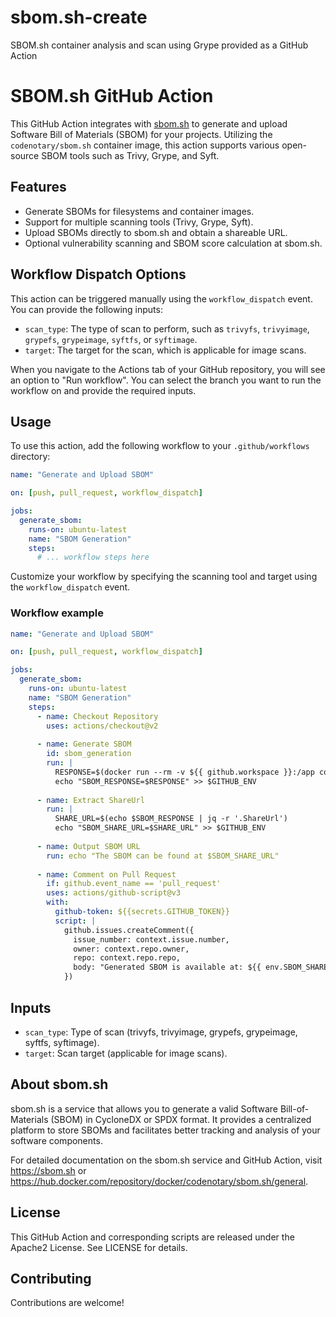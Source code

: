 # sbom.sh-create
SBOM.sh container analysis and scan using Grype provided as a GitHub Action
# SBOM.sh GitHub Action

This GitHub Action integrates with [sbom.sh](https://sbom.sh/) to generate and upload Software Bill of Materials (SBOM) for your projects. Utilizing the `codenotary/sbom.sh` container image, this action supports various open-source SBOM tools such as Trivy, Grype, and Syft.

## Features

- Generate SBOMs for filesystems and container images.
- Support for multiple scanning tools (Trivy, Grype, Syft).
- Upload SBOMs directly to sbom.sh and obtain a shareable URL.
- Optional vulnerability scanning and SBOM score calculation at sbom.sh.

## Workflow Dispatch Options

This action can be triggered manually using the `workflow_dispatch` event. You can provide the following inputs:

- `scan_type`: The type of scan to perform, such as `trivyfs`, `trivyimage`, `grypefs`, `grypeimage`, `syftfs`, or `syftimage`.
- `target`: The target for the scan, which is applicable for image scans.

When you navigate to the Actions tab of your GitHub repository, you will see an option to "Run workflow". You can select the branch you want to run the workflow on and provide the required inputs.


## Usage

To use this action, add the following workflow to your `.github/workflows` directory:

```yaml
name: "Generate and Upload SBOM"

on: [push, pull_request, workflow_dispatch]

jobs:
  generate_sbom:
    runs-on: ubuntu-latest
    name: "SBOM Generation"
    steps:
      # ... workflow steps here
```

Customize your workflow by specifying the scanning tool and target using the `workflow_dispatch` event.

### Workflow example

```yaml
name: "Generate and Upload SBOM"

on: [push, pull_request, workflow_dispatch]

jobs:
  generate_sbom:
    runs-on: ubuntu-latest
    name: "SBOM Generation"
    steps:
      - name: Checkout Repository
        uses: actions/checkout@v2
      
      - name: Generate SBOM
        id: sbom_generation
        run: |
          RESPONSE=$(docker run --rm -v ${{ github.workspace }}:/app codenotary/sbom.sh:latest grypefs)
          echo "SBOM_RESPONSE=$RESPONSE" >> $GITHUB_ENV
      
      - name: Extract ShareUrl
        run: |
          SHARE_URL=$(echo $SBOM_RESPONSE | jq -r '.ShareUrl')
          echo "SBOM_SHARE_URL=$SHARE_URL" >> $GITHUB_ENV
      
      - name: Output SBOM URL
        run: echo "The SBOM can be found at $SBOM_SHARE_URL"    
      
      - name: Comment on Pull Request
        if: github.event_name == 'pull_request'
        uses: actions/github-script@v3
        with:
          github-token: ${{secrets.GITHUB_TOKEN}}
          script: |
            github.issues.createComment({
              issue_number: context.issue.number,
              owner: context.repo.owner,
              repo: context.repo.repo,
              body: "Generated SBOM is available at: ${{ env.SBOM_SHARE_URL }}"
            })
```

## Inputs
- `scan_type`: Type of scan (trivyfs, trivyimage, grypefs, grypeimage, syftfs, syftimage).
- `target`: Scan target (applicable for image scans).

## About sbom.sh

sbom.sh is a service that allows you to generate a valid Software Bill-of-Materials (SBOM) in CycloneDX or SPDX format. It provides a centralized platform to store SBOMs and facilitates better tracking and analysis of your software components.

For detailed documentation on the sbom.sh service and GitHub Action, visit https://sbom.sh or https://hub.docker.com/repository/docker/codenotary/sbom.sh/general.

## License
This GitHub Action and corresponding scripts are released under the Apache2 License. See LICENSE for details.

## Contributing
Contributions are welcome!